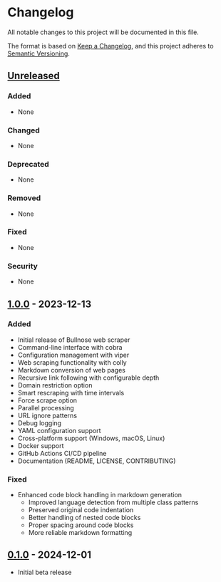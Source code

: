 # Changelog

All notable changes to this project will be documented in this file.

The format is based on [Keep a Changelog](https://keepachangelog.com/en/1.0.0/),
and this project adheres to [Semantic Versioning](https://semver.org/spec/v2.0.0.html).

## [Unreleased]

### Added
- None

### Changed
- None

### Deprecated
- None

### Removed
- None

### Fixed
- None

### Security
- None

## [1.0.0] - 2023-12-13

### Added
- Initial release of Bullnose web scraper
- Command-line interface with cobra
- Configuration management with viper
- Web scraping functionality with colly
- Markdown conversion of web pages
- Recursive link following with configurable depth
- Domain restriction option
- Smart rescraping with time intervals
- Force scrape option
- Parallel processing
- URL ignore patterns
- Debug logging
- YAML configuration support
- Cross-platform support (Windows, macOS, Linux)
- Docker support
- GitHub Actions CI/CD pipeline
- Documentation (README, LICENSE, CONTRIBUTING)

### Fixed
- Enhanced code block handling in markdown generation
  - Improved language detection from multiple class patterns
  - Preserved original code indentation
  - Better handling of nested code blocks
  - Proper spacing around code blocks
  - More reliable markdown formatting

## [0.1.0] - 2024-12-01
- Initial beta release

[Unreleased]: https://github.com/yourusername/bullnose/compare/v1.0.0...HEAD
[1.0.0]: https://github.com/yourusername/bullnose/compare/v0.1.0...v1.0.0
[0.1.0]: https://github.com/yourusername/bullnose/releases/tag/v0.1.0

